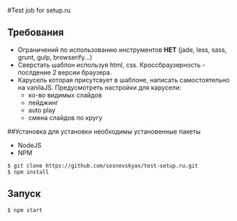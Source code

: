 #Test job for setup.ru

## Требования
- Ограничений по использованию инструментов __НЕТ__ (jade, less, sass, grunt, gulp, browserify...)
- Сверстать шаблон используя html, css. Кроссбраузерность - послдение 2 версии браузера.
- Карусель которая присутсвует в шаблоне, написать самостоятельно на vanilaJS.
Предусмотреть настройки для карусели:
    - ко-во видимых слайдов
    - пейджинг
    - auto play
    - смена слайдов по кругу

##Установка
для установки необходимы установенные пакеты
- NodeJS
- NPM

```
$ git clone https://github.com/sosnovskyas/test-setup.ru.git
$ npm install
```

## Запуск
```
$ npm start
```
